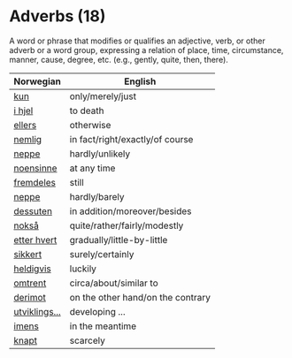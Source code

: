 # Adverbs (18)

A word or phrase that modifies or qualifies an adjective, verb, or other adverb or a word group, expressing a relation of place, time, circumstance, manner, cause, degree, etc. (e.g., gently, quite, then, there).

| Norwegian | English |
| --- | --- |
| [kun](https://www.ordnett.no/search?language=no&phrase=kun) | only/merely/just |
| [i hjel](https://www.ordnett.no/search?language=no&phrase=i%20hjel) | to death |
| [ellers](https://www.ordnett.no/search?language=no&phrase=ellers) | otherwise |
| [nemlig](https://www.ordnett.no/search?language=no&phrase=nemlig) | in fact/right/exactly/of course |
| [neppe](https://www.ordnett.no/search?language=no&phrase=neppe) | hardly/unlikely |
| [noensinne](https://www.ordnett.no/search?language=no&phrase=noensinne) | at any time |
| [fremdeles](https://www.ordnett.no/search?language=no&phrase=fremdeles) | still |
| [neppe](https://www.ordnett.no/search?language=no&phrase=neppe) | hardly/barely |
| [dessuten](https://www.ordnett.no/search?language=no&phrase=dessuten) | in addition/moreover/besides |
| [nokså](https://www.ordnett.no/search?language=no&phrase=nokså) | quite/rather/fairly/modestly |
| [etter hvert](https://www.ordnett.no/search?language=no&phrase=etter%20hvert) | gradually/little-by-little |
| [sikkert](https://www.ordnett.no/search?language=no&phrase=sikkert) | surely/certainly |
| [heldigvis](https://www.ordnett.no/search?language=no&phrase=heldigvis) | luckily |
| [omtrent](https://www.ordnett.no/search?language=no&phrase=omtrent) | circa/about/similar to |
| [derimot](https://www.ordnett.no/search?language=no&phrase=derimot) | on the other hand/on the contrary |
| [utviklings...](https://www.ordnett.no/search?language=no&phrase=utviklings...) | developing ... |
| [imens](https://www.ordnett.no/search?language=no&phrase=imens) | in the meantime |
| [knapt](https://www.ordnett.no/search?language=no&phrase=knapt) | scarcely |

